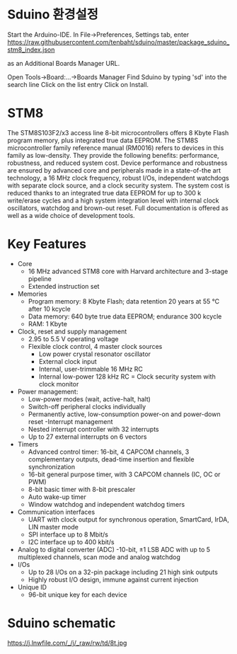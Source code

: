 # Sduino 환경설정
Start the Arduino-IDE. In File->Preferences, Settings tab, enter
https://raw.githubusercontent.com/tenbaht/sduino/master/package_sduino_stm8_index.json

as an Additional Boards Manager URL.

Open Tools->Board:...->Boards Manager
Find Sduino by typing 'sd' into the search line
Click on the list entry
Click on Install.

# STM8
The STM8S103F2/x3 access line 8-bit microcontrollers offers 8 Kbyte Flash program memory, plus integrated true data EEPROM. The STM8S microcontroller family reference manual (RM0016) refers to devices in this family as low-density. They provide the following benefits: performance, robustness, and reduced system cost.
Device performance and robustness are ensured by advanced core and peripherals made in a state-of-the art technology, a 16 MHz clock frequency, robust I/Os, independent watchdogs with separate clock source, and a clock security system.
The system cost is reduced thanks to an integrated true data EEPROM for up to 300 k write/erase cycles and a high system integration level with internal clock oscillators, watchdog and brown-out reset.
Full documentation is offered as well as a wide choice of development tools.

# Key Features
- Core
  - 16 MHz advanced STM8 core with Harvard architecture and 3-stage pipeline
  - Extended instruction set
- Memories
  - Program memory: 8 Kbyte Flash; data retention 20 years at 55 °C after 10 kcycle
  - Data memory: 640 byte true data EEPROM; endurance 300 kcycle
  - RAM: 1 Kbyte
- Clock, reset and supply management
  - 2.95 to 5.5 V operating voltage
  - Flexible clock control, 4 master clock sources
    - Low power crystal resonator oscillator
    - External clock input
    - Internal, user-trimmable 16 MHz RC
    - Internal low-power 128 kHz RC
= Clock security system with clock monitor
- Power management:
  - Low-power modes (wait, active-halt, halt)
  - Switch-off peripheral clocks individually
  - Permanently active, low-consumption power-on and power-down reset
-Interrupt management
  - Nested interrupt controller with 32 interrupts
  - Up to 27 external interrupts on 6 vectors
- Timers
  - Advanced control timer: 16-bit, 4 CAPCOM channels, 3 complementary outputs, dead-time insertion and flexible synchronization
  - 16-bit general purpose timer, with 3 CAPCOM channels (IC, OC or PWM)
  - 8-bit basic timer with 8-bit prescaler
  - Auto wake-up timer
  - Window watchdog and independent watchdog timers
- Communication interfaces
  - UART with clock output for synchronous operation, SmartCard, IrDA, LIN master mode
  - SPI interface up to 8 Mbit/s
  - I2C interface up to 400 kbit/s
- Analog to digital converter (ADC)
  -10-bit, ±1 LSB ADC with up to 5 multiplexed channels, scan mode and analog watchdog
- I/Os
  - Up to 28 I/Os on a 32-pin package including 21 high sink outputs
  - Highly robust I/O design, immune against current injection
- Unique ID
  - 96-bit unique key for each device
  
# Sduino schematic
  https://j.lnwfile.com/_/j/_raw/rw/td/8t.jpg
